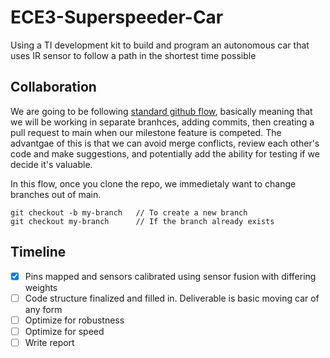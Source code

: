 # ECE3-Superspeeder-Car
Using a TI development kit to build and program an autonomous car that uses IR sensor to follow a path in the shortest time possible

## Collaboration
We are going to be following [standard github flow](https://guides.github.com/introduction/flow/), basically meaning that we will be working in separate branhces, adding commits, then creating a pull request to main when our milestone feature is competed. The advantgae of this is that we can avoid merge conflicts, review each other's code and make suggestions, and potentially add the ability for testing if we decide it's valuable.

In this flow, once you clone the repo, we immedietaly want to change branches out of main.
```
git checkout -b my-branch 	// To create a new branch
git checkout my-branch		// If the branch already exists
```

## Timeline
- [x] Pins mapped and sensors calibrated using sensor fusion with differing weights
- [ ] Code structure finalized and filled in. Deliverable is basic moving car of any form
- [ ] Optimize for robustness
- [ ] Optimize for speed
- [ ] Write report
